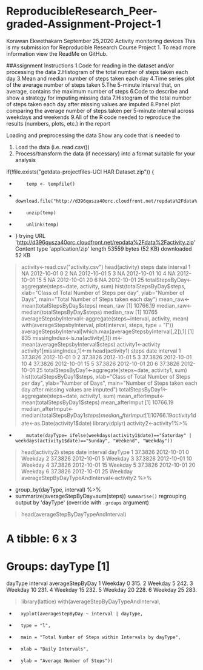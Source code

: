 # ReproducibleResearch_Peer-graded-Assignment-Project-1
Korawan Ekwethakarn
September 25,2020
Activity monitoring devices
This is my submission for Reproducible Research Course Project 1. To read more information view the ReadMe on GitHub.

##Assignment Instructions
1.Code for reading in the dataset and/or processing the data
2.Histogram of the total number of steps taken each day
3.Mean and median number of steps taken each day
4.Time series plot of the average number of steps taken
5.The 5-minute interval that, on average, contains the maximum number of steps
6.Code to describe and show a strategy for imputing missing data
7.Histogram of the total number of steps taken each day after missing values are imputed
8.Panel plot comparing the average number of steps taken per 5-minute interval across weekdays and weekends
9.All of the R code needed to reproduce the results (numbers, plots, etc.) in the report

Loading and preprocessing the data
Show any code that is needed to
1. Load the data (i.e. read.csv())
2. Process/transform the data (if necessary) into a format suitable for your analysis

if(!file.exists("getdata-projectfiles-UCI HAR Dataset.zip")) {
+         temp <- tempfile()
+         download.file("http://d396qusza40orc.cloudfront.net/repdata%2Fdata%2Factivity.zip",temp)
+         unzip(temp)
+         unlink(temp)
+ }
trying URL 'http://d396qusza40orc.cloudfront.net/repdata%2Fdata%2Factivity.zip'
Content type 'application/zip' length 53559 bytes (52 KB)
downloaded 52 KB

> 
> activity<-read.csv("activity.csv")
> head(activity)
  steps       date interval
1    NA 2012-10-01        0
2    NA 2012-10-01        5
3    NA 2012-10-01       10
4    NA 2012-10-01       15
5    NA 2012-10-01       20
6    NA 2012-10-01       25
> totalStepsByDay<-aggregate(steps~date, activity, sum)
> hist(totalStepsByDay$steps, xlab="Class of Total Number of Steps per day", ylab="Number of Days", main="Total Number of Steps taken each day")
> mean_raw<-mean(totalStepsByDay$steps)
> mean_raw
[1] 10766.19
> median_raw<-median(totalStepsByDay$steps)
> median_raw
[1] 10765
> averageStepsbyInterval<-aggregate(steps~interval, activity, mean)
> with(averageStepsbyInterval, plot(interval, steps, type = "l"))
> averageStepsbyInterval[which.max(averageStepsbyInterval[,2]),1]
[1] 835
> missingIndex<-is.na(activity[,1])
> m<-mean(averageStepsbyInterval$steps)
> activity1<-activity
> activity1[missingIndex,1]<-m
> head(activity1)
    steps       date interval
1 37.3826 2012-10-01        0
2 37.3826 2012-10-01        5
3 37.3826 2012-10-01       10
4 37.3826 2012-10-01       15
5 37.3826 2012-10-01       20
6 37.3826 2012-10-01       25
> totalStepsByDay1<-aggregate(steps~date, activity1, sum)
> hist(totalStepsByDay1$steps, xlab="Class of Total Number of Steps per day", ylab="Number of Days", main="Number of Steps taken each day after missing values are imputed")
> totalStepsByDay1<-aggregate(steps~date, activity1, sum)
> mean_afterImput<-mean(totalStepsByDay1$steps)
> mean_afterImput
[1] 10766.19
> median_afterImput<-median(totalStepsByDay1$steps)
> median_afterImput
[1] 10766.19
> activity1$date<-as.Date(activity1$date)
> library(dplyr)
> activity2<-activity1%>%
+         mutate(dayType= ifelse(weekdays(activity1$date)=="Saturday" | weekdays(activity1$date)=="Sunday", "Weekend", "Weekday"))
> head(activity2)
    steps       date interval dayType
1 37.3826 2012-10-01        0 Weekday
2 37.3826 2012-10-01        5 Weekday
3 37.3826 2012-10-01       10 Weekday
4 37.3826 2012-10-01       15 Weekday
5 37.3826 2012-10-01       20 Weekday
6 37.3826 2012-10-01       25 Weekday
> averageStepByDayTypeAndInterval<-activity2 %>%
+   group_by(dayType, interval) %>%
+   summarize(averageStepByDay=sum(steps))
`summarise()` regrouping output by 'dayType' (override with `.groups` argument)
> 
> head(averageStepByDayTypeAndInterval)
# A tibble: 6 x 3
# Groups:   dayType [1]
  dayType interval averageStepByDay
  <chr>      <int>            <dbl>
1 Weekday        0             315.
2 Weekday        5             242.
3 Weekday       10             231.
4 Weekday       15             232.
5 Weekday       20             228.
6 Weekday       25             283.
> library(lattice)
> with(averageStepByDayTypeAndInterval, 
+       xyplot(averageStepByDay ~ interval | dayType, 
+       type = "l",      
+       main = "Total Number of Steps within Intervals by dayType",
+       xlab = "Daily Intervals",
+       ylab = "Average Number of Steps"))
> 
